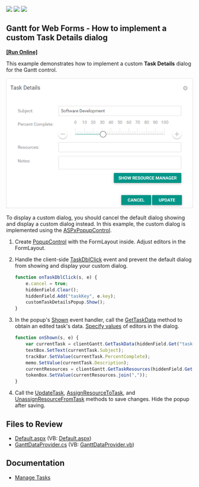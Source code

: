 <!-- default badges list -->
![](https://img.shields.io/endpoint?url=https://codecentral.devexpress.com/api/v1/VersionRange/311753879/21.2.4%2B)
[![](https://img.shields.io/badge/Open_in_DevExpress_Support_Center-FF7200?style=flat-square&logo=DevExpress&logoColor=white)](https://supportcenter.devexpress.com/ticket/details/T948017)
[![](https://img.shields.io/badge/📖_How_to_use_DevExpress_Examples-e9f6fc?style=flat-square)](https://docs.devexpress.com/GeneralInformation/403183)
<!-- default badges end -->
## Gantt for  Web Forms - How to implement a custom Task Details dialog 
<!-- run online -->
**[[Run Online]](https://codecentral.devexpress.com/311753879/)**
<!-- run online end -->

This example demonstrates how to implement a custom **Task Details** dialog for the Gantt control. 

![Custom Task Details dialog](custom-task-details-dialog.png)

To display a custom dialog, you should cancel the default dialog showing and display a custom dialog instead. In this example, the custom dialog is implemented using the [ASPxPopupControl](https://docs.devexpress.com/AspNet/DevExpress.Web.ASPxPopupControl).

1. Create [PopupControl](./CS/DXWebApplication/Default.aspx#L87) with the FormLayout inside. Adjust editors in the FormLayout.
2. Handle the client-side [TaskDblClick](https://docs.devexpress.com/AspNet/js-ASPxClientGantt.TaskDblClick) event and prevent the default dialog from showing and display your custom dialog.
    ```js
    function onTaskDblClick(s, e) {
        e.cancel = true;
        hiddenField.Clear();
        hiddenField.Add("taskKey", e.key);
        customTaskDetailsPopup.Show();
    }
    ```
3. In the popup's [Shown](https://docs.devexpress.com/AspNet/js-ASPxClientPopupControlBase.Shown) event handler, call the [GetTaskData](https://docs.devexpress.com/AspNet/js-ASPxClientGantt.GetTaskData%28key%29) method to obtain an edited task's data. [Specify values](./CS/DXWebApplication/Default.aspx#L28) of editors in the dialog.

    ```js
    function onShown(s, e) {
        var currentTask = clientGantt.GetTaskData(hiddenField.Get("taskKey"));
        textBox.SetText(currentTask.Subject);
        trackBar.SetValue(currentTask.PercentComplete);
        memo.SetValue(currentTask.Description);
        currentResources = clientGantt.GetTaskResources(hiddenField.Get("taskKey")).map(r => r.ID);
        tokenBox.SetValue(currentResources.join(","));
    }
    ```
4. Call the [UpdateTask](https://docs.devexpress.com/AspNet/js-ASPxClientGantt.UpdateTask%28key-data%29?p=netframework), [AssignResourceToTask](https://docs.devexpress.com/AspNet/js-ASPxClientGantt.AssignResourceToTask%28resourceKey-taskKey%29), and [UnassignResourceFromTask](https://docs.devexpress.com/AspNet/js-ASPxClientGantt.UnassignResourceFromTask%28resourceKey-taskKey%29) methods to save changes. Hide the popup after saving.

## Files to Review

* [Default.aspx](./CS/DXWebApplication/Default.aspx) (VB: [Default.aspx](./VB/DXWebApplication/Default.aspx))
* [GanttDataProvider.cs](./CS/DXWebApplication/App_Data/GanttDataProvider.cs) (VB: [GanttDataProvider.vb](./VB/DXWebApplication/App_Data/GanttDataProvider.vb))

## Documentation

* [Manage Tasks](https://docs.devexpress.com/AspNet/401579/components/gantt/edit-data/manage-tasks)
